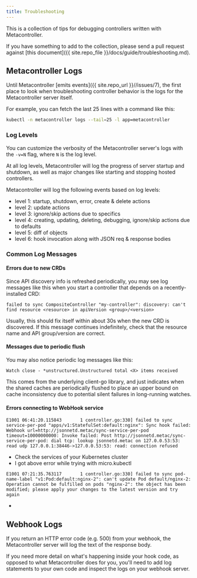 ```yaml
---
title: Troubleshooting
---
```

This is a collection of tips for debugging controllers written with Metacontroller.

If you have something to add to the collection, please send a pull request against
[this document]({{ site.repo_file }}/docs/guide/troubleshooting.md).

## Metacontroller Logs

Until Metacontroller [emits events]({{ site.repo_url }}//issues/7),
the first place to look when troubleshooting controller behavior is the logs for
the Metacontroller server itself.

For example, you can fetch the last 25 lines with a command like this:

```sh
kubectl -n metacontroller logs --tail=25 -l app=metacontroller
```

### Log Levels

You can customize the verbosity of the Metacontroller server's logs with the
`-v=N` flag, where `N` is the log level.

At all log levels, Metacontroller will log the progress of server startup and
shutdown, as well as major changes like starting and stopping hosted controllers.

Metacontroller will log the following events based on log levels:
- level 1: startup, shutdown, error, create & delete actions
- level 2: update actions
- level 3: ignore/skip actions due to specifics
- level 4: creating, updating, deleting, debugging, ignore/skip actions due to defaults
- level 5: diff of objects
- level 6: hook invocation along with JSON req & response bodies

### Common Log Messages

#### Errors due to new CRDs
Since API discovery info is refreshed periodically, you may see log messages
like this when you start a controller that depends on a recently-installed CRD:

```
failed to sync CompositeController "my-controller": discovery: can't find resource <resource> in apiVersion <group>/<version>
```

Usually, this should fix itself within about 30s when the new CRD is discovered.
If this message continues indefinitely, check that the resource name and API
group/version are correct.

#### Messages due to periodic flush
You may also notice periodic log messages like this:

```
Watch close - *unstructured.Unstructured total <X> items received
```

This comes from the underlying client-go library, and just indicates when the
shared caches are periodically flushed to place an upper bound on cache
inconsistency due to potential silent failures in long-running watches.

#### Errors connecting to WebHook service

```
E1001 06:41:20.115843       1 controller.go:330] failed to sync service-per-pod "apps/v1:StatefulSet:default:nginx": Sync hook failed: Webhook url=http://jsonnetd.metac/sync-service-per-pod timeout=10000000000: Invoke failed: Post http://jsonnetd.metac/sync-service-per-pod: dial tcp: lookup jsonnetd.metac on 127.0.0.53:53: read udp 127.0.0.1:38446->127.0.0.53:53: read: connection refused
```
- Check the services of your Kubernetes cluster
- I got above error while trying with micro.kubectl

```
E1001 07:21:35.763117       1 controller.go:330] failed to sync pod-name-label "v1:Pod:default:nginx-2": can't update Pod default/nginx-2: Operation cannot be fulfilled on pods "nginx-2": the object has been modified; please apply your changes to the latest version and try again
```
- <To fill up>


## Webhook Logs

If you return an HTTP error code (e.g. 500) from your webhook,
the Metacontroller server will log the text of the response body.

If you need more detail on what's happening inside your hook code, as opposed to
what Metacontroller does for you, you'll need to add log statements to your own
code and inspect the logs on your webhook server.
